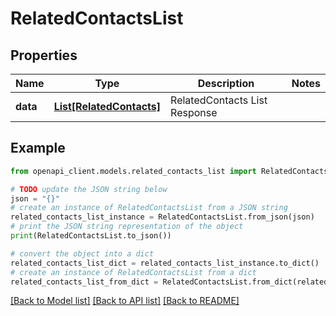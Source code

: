 # RelatedContactsList


## Properties

Name | Type | Description | Notes
------------ | ------------- | ------------- | -------------
**data** | [**List[RelatedContacts]**](RelatedContacts.md) | RelatedContacts List Response | 

## Example

```python
from openapi_client.models.related_contacts_list import RelatedContactsList

# TODO update the JSON string below
json = "{}"
# create an instance of RelatedContactsList from a JSON string
related_contacts_list_instance = RelatedContactsList.from_json(json)
# print the JSON string representation of the object
print(RelatedContactsList.to_json())

# convert the object into a dict
related_contacts_list_dict = related_contacts_list_instance.to_dict()
# create an instance of RelatedContactsList from a dict
related_contacts_list_from_dict = RelatedContactsList.from_dict(related_contacts_list_dict)
```
[[Back to Model list]](../README.md#documentation-for-models) [[Back to API list]](../README.md#documentation-for-api-endpoints) [[Back to README]](../README.md)


